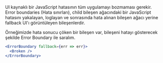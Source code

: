 UI kaynaklı bir JavaScript hatasının tüm uygulamayı bozmaması gerekir. Error boundaries (Hata sınırları), child bileşen ağacındaki bir JavaScript hatasını yakalayan, loglayan ve sonrasında hata alınan bileşen ağacı yerine fallback UI'ı görüntüleyen bileşenlerdir.

Örneğimizde hata sonucu çöken bir bileşen var, bileşeni hatayı gösterecek şekilde Error Boundary ile saralım.

```jsx
<ErrorBoundary fallback={err => err}>
  <Broken />
</ErrorBoundary>
```
